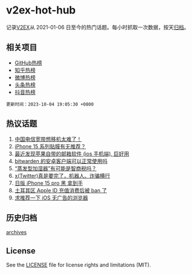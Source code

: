 # v2ex-hot-hub

 记录[V2EX](https://www.v2ex.com/)从 2021-01-06 日至今的热门话题。每小时抓取一次数据，按天[归档](archives)。
 
 ## 相关项目

- [GitHub热榜](https://github.com/lonnyzhang423/github-hot-hub)
- [知乎热榜](https://github.com/lonnyzhang423/zhihu-hot-hub)
- [微博热榜](https://github.com/lonnyzhang423/weibo-hot-hub)
- [头条热榜](https://github.com/lonnyzhang423/toutiao-hot-hub)
- [抖音热榜](https://github.com/lonnyzhang423/douyin-hot-hub)


 `更新时间：2023-10-04 19:05:30 +0800`

## 热议话题

1. [中国电信宽带想移机太难了！](https://www.v2ex.com/t/978753)
1. [iPhone 15 系列贴膜有无推荐？](https://www.v2ex.com/t/978877)
1. [最近发现苹果自带的邮箱软件 (ios 手机端), 巨好用](https://www.v2ex.com/t/978752)
1. [bitwarden 的安卓客户端可以正常使用吗](https://www.v2ex.com/t/978764)
1. [“蒸发型加湿器”有可能是智商税吗？](https://www.v2ex.com/t/978788)
1. [x(Twitter)真是要完了，机器人、诈骗横行](https://www.v2ex.com/t/978821)
1. [日版 iPhone 15 pro 黑 拿到手](https://www.v2ex.com/t/978819)
1. [土耳其区 Apple ID 充值消费后被 ban 了](https://www.v2ex.com/t/978834)
1. [求推荐一下 iOS 无广告的浏览器](https://www.v2ex.com/t/978813)

## 历史归档

[archives](archives)

## License

See the [LICENSE](LICENSE) file for license rights and limitations (MIT).
